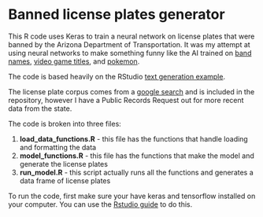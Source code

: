 # Banned license plates generator

This R code uses Keras to train a neural network on license plates that were banned by the Arizona Department of Transportation. It was my attempt at using neural networks to make something funny like the AI trained on [band names](https://twitter.com/botnikstudios/status/955870327652970496
), [video game titles](https://disexplications.tumblr.com/post/159165060164/video-game-titles-created-by-a-neural-network), and [pokemon](http://aiweirdness.com/post/147834883707/pokemon-generated-by-neural-network).

The code is based heavily on the RStudio [text generation example](https://keras.rstudio.com/articles/examples/lstm_text_generation.html).

The license plate corpus comes from a [google search](http://www.governmentattic.org/7docs/AZ-BannedPlates_2012.pdf) and is included in the repository, however I have a Public Records Request out for more recent data from the state.

The code is broken into three files:

  1. __load_data_functions.R__ - this file has the functions that handle loading and formatting the data
  2. __model_functions.R__ - this file has the functions that make the model and generate the license plates
  3. __run_model.R__ - this script actually runs all the functions and generates a data frame of license plates

To run the code, first make sure your have keras and tensorflow installed on your computer. You can use the [Rstudio guide](https://keras.rstudio.com/) to do this.